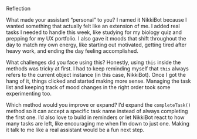 Reflection

What made your assistant “personal” to you?
I named it NikkiBot because I wanted something that actually felt like an extension of me. I added real tasks I needed to handle this week, like studying for my biology quiz and prepping for my UX portfolio. I also gave it moods that shift throughout the day to match my own energy, like starting out motivated, getting tired after heavy work, and ending the day feeling accomplished.

What challenges did you face using this?
Honestly, using `this` inside the methods was tricky at first. I had to keep reminding myself that `this` always refers to the current object instance (in this case, NikkiBot). Once I got the hang of it, things clicked and started making more sense. Managing the task list and keeping track of mood changes in the right order took some experimenting too.

Which method would you improve or expand?
I’d expand the `completeTask()` method so it can accept a specific task name instead of always completing the first one. I’d also love to build in reminders or let NikkiBot react to how many tasks are left, like encouraging me when I’m down to just one. Making it talk to me like a real assistant would be a fun next step.
